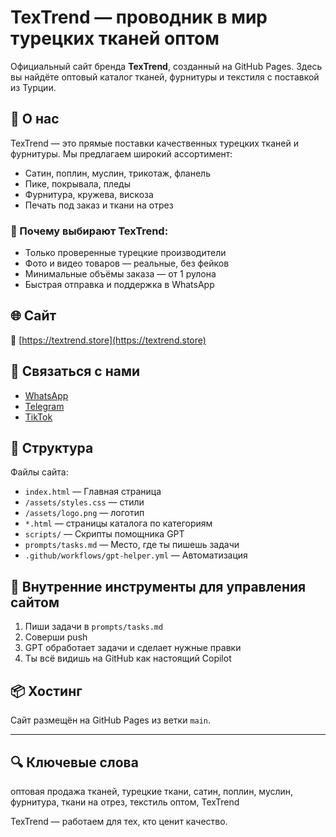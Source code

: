 # TexTrend — проводник в мир турецких тканей оптом

Официальный сайт бренда **TexTrend**, созданный на GitHub Pages. Здесь вы найдёте оптовый каталог тканей, фурнитуры и текстиля с поставкой из Турции.

## 📌 О нас
TexTrend — это прямые поставки качественных турецких тканей и фурнитуры. Мы предлагаем широкий ассортимент:
- Сатин, поплин, муслин, трикотаж, фланель
- Пике, покрывала, пледы
- Фурнитура, кружева, вискоза
- Печать под заказ и ткани на отрез

### 💎 Почему выбирают TexTrend:
- Только проверенные турецкие производители
- Фото и видео товаров — реальные, без фейков
- Минимальные объёмы заказа — от 1 рулона
- Быстрая отправка и поддержка в WhatsApp

## 🌐 Сайт
🔗 [https://textrend.store](https://textrend.store)

## 📱 Связаться с нами
- [WhatsApp](https://wa.me/905471161988)
- [Telegram](https://t.me/textrend)
- [TikTok](https://www.tiktok.com/@textrend.store)

## 📂 Структура
Файлы сайта:
- `index.html` — Главная страница
- `/assets/styles.css` — стили
- `/assets/logo.png` — логотип
- `*.html` — страницы каталога по категориям
- `scripts/` — Скрипты помощника GPT
- `prompts/tasks.md` — Место, где ты пишешь задачи
- `.github/workflows/gpt-helper.yml` — Автоматизация

## 🤖 Внутренние инструменты для управления сайтом

1. Пиши задачи в `prompts/tasks.md`
2. Соверши push
3. GPT обработает задачи и сделает нужные правки
4. Ты всё видишь на GitHub как настоящий Copilot

## 📦 Хостинг
Сайт размещён на GitHub Pages из ветки `main`.

---

## 🔍 Ключевые слова
оптовая продажа тканей, турецкие ткани, сатин, поплин, муслин, фурнитура, ткани на отрез, текстиль оптом, TexTrend

TexTrend — работаем для тех, кто ценит качество.
